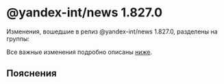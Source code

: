 # @yandex-int/news 1.827.0

<!-- ЧЕЛОВЕЧЕСКОЕ ВСТУПЛЕНИЕ -->

Изменения, вошедшие в релиз @yandex-int/news 1.827.0, разделены на группы:

Все важные изменения подробно описаны [ниже](#Пояснения).

## Пояснения

